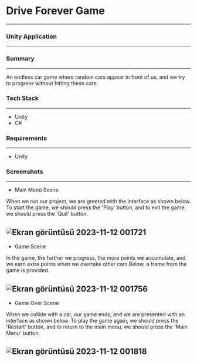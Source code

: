 # Drive Forever Game
___
### Unity Application
---
### Summary
---
An endless car game where random cars appear in front of us, and we try to progress without hitting these cars.

### Tech Stack
---
* Unity
* C#

### Requirements
---
* Unity
  
### Screenshots
---
* Main Menü Scene

When we run our project, we are greeted with the interface as shown below. To start the game, we should press the 'Play' button, and to exit the game, we should press the 'Quit' button.

![Ekran görüntüsü 2023-11-12 001721](https://github.com/ssercanozerr/Drive-Forever/assets/83230914/b4597e64-64aa-4d45-b03b-f544ffea8382)
---
* Game Scene

In the game, the further we progress, the more points we accumulate, and we earn extra points when we overtake other cars.Below, a frame from the game is provided.

![Ekran görüntüsü 2023-11-12 001756](https://github.com/ssercanozerr/Drive-Forever/assets/83230914/e8e48d26-6436-47fa-ab77-21e8ec5d38fb)
---
* Game Over Scene

When we collide with a car, our game ends, and we are presented with an interface as shown below. To play the game again, we should press the 'Restart' button, and to return to the main menu, we should press the 'Main Menu' button.

![Ekran görüntüsü 2023-11-12 001818](https://github.com/ssercanozerr/Drive-Forever/assets/83230914/c94061b7-66d2-494d-943b-670872de5ba8)
---
